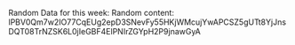 Random Data for this week: Random content: lPBV0Qm7w2IO77CqEUg2epD3SNevFy55HKjWMcujYwAPCSZ5gUTt8YjJnsDQT08TrNZSK6L0jIeGBF4ElPNIrZGYpH2P9jnawGyA
